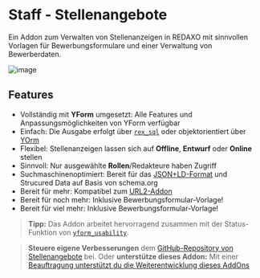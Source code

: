 # Staff - Stellenangebote

Ein Addon zum Verwalten von Stellenanzeigen in REDAXO mit sinnvollen Vorlagen für Bewerbungsformulare und einer Verwaltung von Bewerberdaten.

![image](https://user-images.githubusercontent.com/3855487/200197512-f31175b3-7f9f-4a02-8913-5acb51046c52.png)

## Features

* Vollständig mit **YForm** umgesetzt: Alle Features und Anpassungsmöglichkeiten von YForm verfügbar
* Einfach: Die Ausgabe erfolgt über [`rex_sql`](https://redaxo.org/doku/master/datenbank-queries) oder objektorientiert über [YOrm](https://github.com/yakamara/redaxo_yform_docs/blob/master/de_de/yorm.md)
* Flexibel: Stellenanzeigen lassen sich auf **Offline**, **Entwurf** oder **Online** stellen
* Sinnvoll: Nur ausgewählte **Rollen**/Redakteure haben Zugriff
* Suchmaschinenoptimiert: Bereit für das [JSON+LD-Format](https://jsonld.com/question-and-answer/) und Strucured Data auf Basis von schema.org
* Bereit für mehr: Kompatibel zum [URL2-Addon](https://github.com/tbaddade/redaxo_url)
* Bereit für noch mehr: Inklusive Bewerbungsformular-Vorlage!
* Bereit für viel mehr: Inklusive Bewerbungsformular-Vorlage!

> **Tipp:** Das Addon arbeitet hervorragend zusammen mit der Status-Funktion von [`yform_usability`](https://github.com/FriendsOfREDAXO/yform_usability/).

> **Steuere eigene Verbesserungen** dem [GitHub-Repository von Stellenangebote](https://github.com/alexplusde/stellenangebote) bei. Oder **unterstütze dieses Addon:** Mit einer [Beauftragung unterstützt du die Weiterentwicklung dieses AddOns](https://github.com/sponsors/alexplusde)
